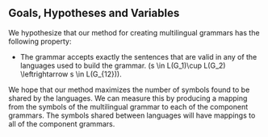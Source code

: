 ## Goals, Hypotheses and Variables

We hypothesize that our method for creating multilingual grammars has the following property:

* The grammar accepts exactly the sentences that are valid in any of the languages used to build the grammar. \(s \in L(G_1)\cup L(G_2) \leftrightarrow s \in L(G_{12})\).

We hope that our method maximizes the number of symbols found to be shared by the languages. We can measure this by producing a mapping from the symbols of the multilingual grammar to each of the component grammars. The symbols shared between languages will have mappings to all of the component grammars.

